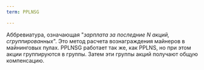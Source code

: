 ```yaml
---
term: PPLNSG

---
```

Аббревиатура, означающая "*зарплата за последние N акций, сгруппированных*". Это метод расчета вознаграждения майнеров в майнинговых пулах. PPLNSG работает так же, как PPLNS, но при этом акции группируются в группы. Затем эти группы акций получают общую компенсацию.